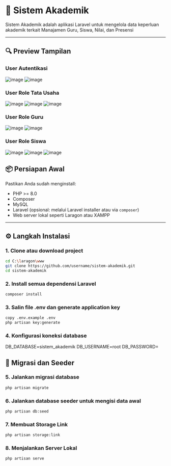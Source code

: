 # 📘 Sistem Akademik


Sistem Akademik adalah aplikasi Laravel untuk mengelola data keperluan akademik terkait Manajamen Guru, Siswa, Nilai, dan Presensi

---

## 🔍 Preview Tampilan
### User Autentikasi
![image](https://github.com/user-attachments/assets/9ef87a6e-664d-45e8-ad26-745b475165b4)
![image](https://github.com/user-attachments/assets/81c38f82-bdaf-461d-97e4-fcc113e9571d)

### User Role Tata Usaha
![image](https://github.com/user-attachments/assets/4158d47d-8abc-4e9d-ba99-02f64d647ad8)
![image](https://github.com/user-attachments/assets/df467e53-f8c4-46cf-a52b-20899f3e69f9)
![image](https://github.com/user-attachments/assets/ffd5ccda-b57e-4b7a-b7c0-e4b055430d74)



### User Role Guru
![image](https://github.com/user-attachments/assets/10ce176e-e58d-499d-9293-cc0ad9cfbbbd)
![image](https://github.com/user-attachments/assets/5dc3b624-9ed8-4446-ad6b-f80a2666edd3)



### User Role Siswa
![image](https://github.com/user-attachments/assets/4b323357-4cd2-4cf2-b1ec-8fb88576cf75)
![image](https://github.com/user-attachments/assets/082f0d72-d4c1-4f97-8d5c-13f0bc596170)
![image](https://github.com/user-attachments/assets/b027182b-d242-4185-8040-47bfbf162546)



## 📦 Persiapan Awal

Pastikan Anda sudah menginstall:

- PHP >= 8.0
- Composer
- MySQL
- Laravel (opsional: melalui Laravel installer atau via `composer`)
- Web server lokal seperti Laragon atau XAMPP

---

## ⚙️ Langkah Instalasi

### 1. Clone atau download project

```bash
cd C:\laragon\www
git clone https://github.com/username/sistem-akademik.git
cd sistem-akademik
```

### 2. Install semua dependensi Laravel
```bash
composer install
```

### 3. Salin file .env dan generate application key
```bash
copy .env.example .env
php artisan key:generate
```

### 4. Konfigurasi koneksi database
DB_DATABASE=sistem_akademik
DB_USERNAME=root
DB_PASSWORD=


## 🧱 Migrasi dan Seeder

### 5. Jalankan migrasi database
```bash
php artisan migrate
```

### 6.  Jalankan database seeder untuk mengisi data awal
```bash
php artisan db:seed
```

### 7. Membuat Storage Link
```bash
php artisan storage:link
```

### 8. Menjalankan Server Lokal
```bash
php artisan serve
```

